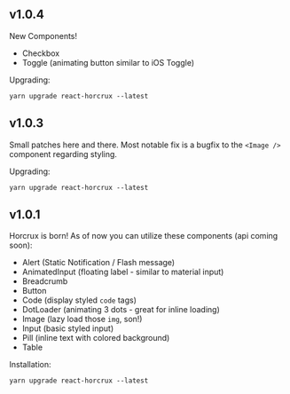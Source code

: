 ## v1.0.4
New Components!

* Checkbox
* Toggle (animating button similar to iOS Toggle)

Upgrading:
```
yarn upgrade react-horcrux --latest
```

## v1.0.3
Small patches here and there.
Most notable fix is a bugfix to the `<Image />` component regarding styling.

Upgrading:
```
yarn upgrade react-horcrux --latest
```


## v1.0.1
Horcrux is born! As of now you can utilize these components (api coming soon):

* Alert (Static Notification / Flash message)
* AnimatedInput (floating label - similar to material input)
* Breadcrumb
* Button
* Code (display styled `code` tags)
* DotLoader (animating 3 dots - great for inline loading)
* Image (lazy load those `img`, son!)
* Input (basic styled input)
* Pill (inline text with colored background)
* Table

Installation:
```
yarn upgrade react-horcrux --latest
```
